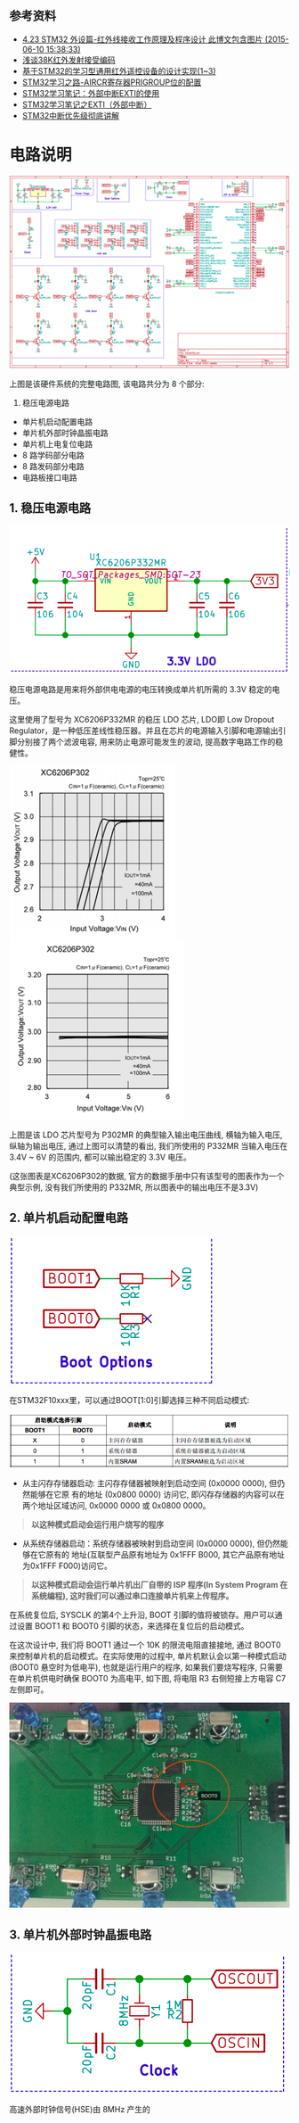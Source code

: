 ## 参考资料
 - [4.23 STM32 外设篇-红外线接收工作原理及程序设计  此博文包含图片	(2015-06-10 15:38:33)](http://blog.sina.com.cn/s/blog_8a4745370102vq8m.html)
 - [浅谈38K红外发射接受编码](http://www.voidcn.com/blog/u012993936/article/p-3554521.html)
 - [基于STM32的学习型通用红外遥控设备的设计实现(1~3)](http://blog.csdn.net/u013686019/article/details/19834441)
 - [STM32学习之路-AIRCR寄存器PRIGROUP位的配置](http://www.ithao123.cn/content-8377076.html)
 - [ STM32学习笔记：外部中断EXTI的使用](http://blog.csdn.net/u010173859/article/details/10179627)
 - [STM32学习笔记之EXTI（外部中断）](http://blog.sina.com.cn/s/blog_6623834301018woa.html)
 - [STM32中断优先级彻底讲解](https://wenku.baidu.com/view/4944282c915f804d2b16c18e.html)


# 电路说明

![](Hardware/sche_overview.png)

上图是该硬件系统的完整电路图, 该电路共分为 8 个部分:

 1. 稳压电源电路
 - 单片机启动配置电路
 - 单片机外部时钟晶振电路
 - 单片机上电复位电路
 - 8 路学码部分电路
 - 8 路发码部分电路
 - 电路板接口电路

## 1. 稳压电源电路

![](Hardware/part_01.png)

稳压电源电路是用来将外部供电电源的电压转换成单片机所需的 3.3V 稳定的电压。

这里使用了型号为 XC6206P332MR 的稳压 LDO 芯片, LDO即 Low Dropout Regulator，是一种低压差线性稳压器。并且在芯片的电源输入引脚和电源输出引脚分别接了两个滤波电容, 用来防止电源可能发生的波动, 提高数字电路工作的稳健性。


![](Hardware/part_0101.png)
![](Hardware/part_0102.png)

上图是该 LDO 芯片型号为 P302MR 的典型输入输出电压曲线, 横轴为输入电压, 纵轴为输出电压, 通过上图可以清楚的看出, 我们所使用的 P332MR 当输入电压在 3.4V ~ 6V 的范围内, 都可以输出稳定的 3.3V 电压。

(这张图表是XC6206P302的数据, 官方的数据手册中只有该型号的图表作为一个典型示例, 没有我们所使用的 P332MR, 所以图表中的输出电压不是3.3V)

## 2. 单片机启动配置电路
![](Hardware/part_02.png)

在STM32F10xxx里，可以通过BOOT[1:0]引脚选择三种不同启动模式:

![](Hardware/part_0201.png)

- 从主闪存存储器启动: 主闪存存储器被映射到启动空间 (0x0000 0000), 但仍然能够在它原
有的地址 (0x0800 0000) 访问它, 即闪存存储器的内容可以在两个地址区域访问, 0x0000
0000 或 0x0800 0000。
> **以这种模式启动会运行用户烧写的程序**

- 从系统存储器启动：系统存储器被映射到启动空间 (0x0000 0000), 但仍然能够在它原有的
地址(互联型产品原有地址为 0x1FFF B000, 其它产品原有地址为0x1FFF F000)访问它。
> **以这种模式启动会运行单片机出厂自带的 ISP 程序(In System Program 在系统编程), 这时我们可以通过串口连接单片机来上传程序。**


在系统复位后, SYSCLK 的第4个上升沿, BOOT 引脚的值将被锁存。用户可以通过设置 BOOT1
 和 BOOT0 引脚的状态，来选择在复位后的启动模式。


在这次设计中, 我们将 BOOT1 通过一个 10K 的限流电阻直接接地, 通过 BOOT0 来控制单片机的启动模式。在实际使用的过程中, 单片机默认会以第一种模式启动 (BOOT0 悬空时为低电平), 也就是运行用户的程序, 如果我们要烧写程序, 只需要在单片机供电时确保 BOOT0 为高电平, 如下图, 将电阻 R3 右侧短接上方电容 C7 左侧即可。

![](Hardware/part_0202.png)

## 3. 单片机外部时钟晶振电路

![](Hardware/part_03.png)

高速外部时钟信号(HSE)由 8MHz 产生的
